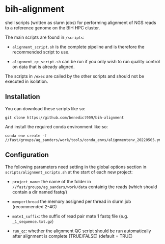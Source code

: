 # bih-alignment

shell scripts (written as slurm jobs) for performing alignment of NGS reads to a reference genome on the BIH HPC cluster. 

The main scripts are found in `/scripts`:

* `alignment_script.sh` is the complete pipeline and is therefore the recommended script to use.

* `alignment_qc_script.sh` can be run if you only wish to run quality control on data that is already aligned.

The scripts in `/exec` are called by the other scripts and should not be executed in isolation.  

## Installation

You can download these scripts like so:

```
git clone https://github.com/benedict909/bih-alignment
```

And install the required conda environment like so:

```
conda env create -f //fast/groups/ag_sanders/work/tools/conda_envs/alignmentenv_20220505.yml
```

## Configuration

The following parameters need setting in the global options section in `scripts/alignment_scripts.sh` at the start of each new project:

* `project_name`: the name of the folder in `//fast/groups/ag_sanders/work/data` containig the reads (which should contain a dir named fastq/)

* `memperthread` the memory assigned per thread in slurm job (recommended 2-4G)

* `mate1_suffix`: the suffix of read pair mate 1 fastq file (e.g. `_1_sequence.txt.gz`)

* `run_qc`: whether the alignment QC script should be run automatically after alignment is complete [TRUE/FALSE] (default = TRUE)
